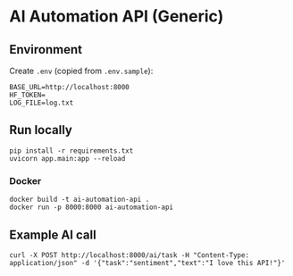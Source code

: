 # AI Automation API (Generic)

## Environment
Create `.env` (copied from `.env.sample`):

```
BASE_URL=http://localhost:8000
HF_TOKEN=
LOG_FILE=log.txt
```

## Run locally
```
pip install -r requirements.txt
uvicorn app.main:app --reload
```

### Docker
```
docker build -t ai-automation-api .
docker run -p 8000:8000 ai-automation-api
```

## Example AI call
```
curl -X POST http://localhost:8000/ai/task -H "Content-Type: application/json" -d '{"task":"sentiment","text":"I love this API!"}'
```

